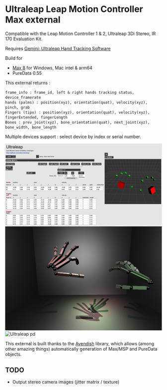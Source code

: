 # Ultraleap Leap Motion Controller Max external

Compatible with the Leap Motion Controller 1 & 2, Ultraleap 3Di Stereo,  IR 170 Evaluation Kit.

Requires [Gemini: Ultraleap Hand Tracking Software](https://leap2.ultraleap.com/gemini-downloads/)


Build for 
- [Max 8](https://cycling74.com/products/max) for Windows, Mac intel & arm64
- PureData 0.55


This external returns :
```
frame_info : frame_id, left & right hands tracking status, device_framerate
hands (palms) : position(xyz), orientation(quat), velocity(xyz), pinch, grab
Fingers (tips) : position(xyz), orientation(quat), velocity(xyz), fingerExtended, fingerLength
Bones : prev_joint(xyz), bone_orientation(quat), next_joint(xyz), bone_width, bone_length
```
Multiple devices support : select device by index or serial number.

![ultraleap max](/docs/ultraleap-screenshot.png?raw=true)
![ultraleap screenshot](/docs/ultraleap-screenshot2.png?raw=true)
![Ultraleap pd](https://github.com/user-attachments/assets/abcd2b46-1ba1-4f20-b895-235f082d222a)

This external is built thanks to the [Avendish](https://github.com/celtera/avendish) library, which allows (among other amazing things) automatically generation of Max/MSP and PureData objects.



## TODO

- Output stereo camera images (jitter matrix / texture)

